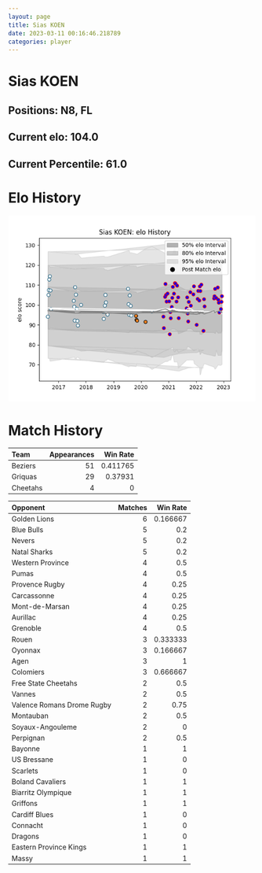```yaml
---  
layout: page  
title: Sias KOEN  
date: 2023-03-11 00:16:46.218789  
categories: player  
---
```

# Sias KOEN

## Positions: N8, FL

## Current elo: 104.0

## Current Percentile: 61.0

# Elo History


![elo history](history_SiasKOEN.png)
# Match History


| Team     |   Appearances |   Win Rate |
|:---------|--------------:|-----------:|
| Beziers  |            51 |   0.411765 |
| Griquas  |            29 |   0.37931  |
| Cheetahs |             4 |   0        |

| Opponent                   |   Matches |   Win Rate |
|:---------------------------|----------:|-----------:|
| Golden Lions               |         6 |   0.166667 |
| Blue Bulls                 |         5 |   0.2      |
| Nevers                     |         5 |   0.2      |
| Natal Sharks               |         5 |   0.2      |
| Western Province           |         4 |   0.5      |
| Pumas                      |         4 |   0.5      |
| Provence Rugby             |         4 |   0.25     |
| Carcassonne                |         4 |   0.25     |
| Mont-de-Marsan             |         4 |   0.25     |
| Aurillac                   |         4 |   0.25     |
| Grenoble                   |         4 |   0.5      |
| Rouen                      |         3 |   0.333333 |
| Oyonnax                    |         3 |   0.166667 |
| Agen                       |         3 |   1        |
| Colomiers                  |         3 |   0.666667 |
| Free State Cheetahs        |         2 |   0.5      |
| Vannes                     |         2 |   0.5      |
| Valence Romans Drome Rugby |         2 |   0.75     |
| Montauban                  |         2 |   0.5      |
| Soyaux-Angouleme           |         2 |   0        |
| Perpignan                  |         2 |   0.5      |
| Bayonne                    |         1 |   1        |
| US Bressane                |         1 |   0        |
| Scarlets                   |         1 |   0        |
| Boland Cavaliers           |         1 |   1        |
| Biarritz Olympique         |         1 |   1        |
| Griffons                   |         1 |   1        |
| Cardiff Blues              |         1 |   0        |
| Connacht                   |         1 |   0        |
| Dragons                    |         1 |   0        |
| Eastern Province Kings     |         1 |   1        |
| Massy                      |         1 |   1        |